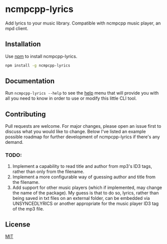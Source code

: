 # ncmpcpp-lyrics

Add lyrics to your music library. Compatible with ncmpcpp music player, an mpd client.

## Installation

Use [npm](https://www.npmjs.com/) to install ncmpcpp-lyrics.

```bash
npm install -g ncmpcpp-lyrics
```

## Documentation

Run `ncmpcpp-lyrics --help` to see the [help](https://github.com/thewebmasterp/ncmpcpp-lyrics/blob/main/help.txt) menu that will provide you with all you need to know in order to use or modify this little CLI tool.

## Contributing
Pull requests are welcome. For major changes, please open an issue first to discuss what you would like to change. Below I've listed an example possible roadmap for further development of ncmpcpp-lyrics if there's any demand.

### TODO:
1. Implement a capability to read title and author from mp3's ID3 tags, rather than only from the filename. 
2. Implement a more configurable way of guessing author and title from the filename.
3. Add support for other music players (which if implemented, may change the name of the package). My guess is that to do so, lyrics, rather than being saved in txt files on an external folder, can be embedded via UNSYNCEDLYRICS or another appropriate for the music player ID3 tag of the mp3 file.

## License
[MIT](https://choosealicense.com/licenses/mit/)
